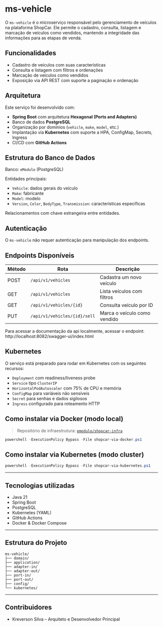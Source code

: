 # ms-vehicle

O `ms-vehicle` é o microserviço responsável pelo gerenciamento de veículos na plataforma ShopCar. Ele permite o cadastro, consulta, listagem e marcação de veículos como vendidos, mantendo a integridade das informações para as etapas de venda.

## Funcionalidades

- Cadastro de veículos com suas características
- Consulta e listagem com filtros e ordenações
- Marcação de veículos como vendidos
- Exposição via API REST com suporte a paginação e ordenação

## Arquitetura

Este serviço foi desenvolvido com:

- **Spring Boot** com arquitetura **Hexagonal (Ports and Adapters)**
- Banco de dados **PostgreSQL**
- Organização por domínios (`vehicle`, `make`, `model`, etc.)
- Implantação via **Kubernetes** com suporte a HPA, ConfigMap, Secrets, Ingress
- CI/CD com **GitHub Actions**

## Estrutura do Banco de Dados

Banco: `eModulo` (PostgreSQL)

Entidades principais:

- `Vehicle`: dados gerais do veículo
- `Make`: fabricante
- `Model`: modelo
- `Version`, `Color`, `BodyType`, `Transmission`: características específicas

Relacionamentos com chave estrangeira entre entidades.

## Autenticação

O `ms-vehicle` não requer autenticação para manipulação dos endpoints.

## Endpoints Disponíveis

| Método | Rota                             | Descrição                                      |
|--------|-----------------------------------|-----------------------------------------------|
| POST   | `/api/v1/vehicles`               | Cadastra um novo veículo                       |
| GET    | `/api/v1/vehicles`               | Lista veículos com filtros                     |
| GET    | `/api/v1/vehicles/{id}`          | Consulta veículo por ID                        |
| PUT    | `/api/v1/vehicles/{id}/sell`     | Marca o veículo como vendido                   |

Para acessar a documentação da api localmente, acessar o endpoint: http://localhost:8082/swagger-ui/index.html

## Kubernetes

O serviço está preparado para rodar em Kubernetes com os seguintes recursos:

- `Deployment` com readiness/liveness probe
- `Service` tipo `ClusterIP`
- `HorizontalPodAutoscaler` com 75% de CPU e memória
- `ConfigMap` para variáveis não sensíveis
- `Secret` para senhas e dados sigilosos
- `Ingress` configurado para roteamento HTTP

## Como instalar via Docker (modo local)

> Repositório de infraestrutura: [`emodulo/shopcar-infra`](https://github.com/emodulo/shopcar-infra)

```powershell
powershell -ExecutionPolicy Bypass -File shopcar-via-docker.ps1
```

## Como instalar via Kubernetes (modo cluster)

```powershell
powershell -ExecutionPolicy Bypass -File shopcar-via-kubernetes.ps1
```

---

## Tecnologias utilizadas

- Java 21
- Spring Boot
- PostgreSQL
- Kubernetes (YAML)
- GitHub Actions
- Docker & Docker Compose

---

## Estrutura do Projeto

```
ms-vehicle/
├── domain/
├── application/
├── adapter-in/
├── adapter-out/
├── port-in/
├── port-out/
├── config/
└── kubernetes/
```

---

## Contribuidores

- Kreverson Silva – Arquiteto e Desenvolvedor Principal